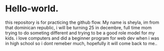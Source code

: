 # Hello-world.
this repository is for practicing the github flow.
My name is sheyla, im from that dominican republic,  i will be turning 25 in decembre, full time mom trying to do someting different and trying to be a good role model for my kids.
i love computers and did a beginner program for web dev when i was in high school so i dont remeber much, hopefully it will come back to me..
